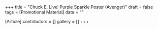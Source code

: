 +++
title = "Chuck E. Live! Purple Sparkle Poster (Avenger)"
draft = false
tags = [Promotional Material]
date = ""

[Article]
contributors = []
gallery = []
+++